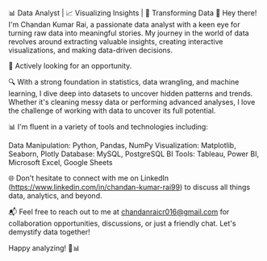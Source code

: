📊 Data Analyst | 📈 Visualizing Insights | 🧮 Transforming Data
👋 Hey there! I'm Chandan Kumar Rai, a passionate data analyst with a keen eye for turning raw data into meaningful stories. My journey in the world of data revolves around extracting valuable insights, creating interactive visualizations, and making data-driven decisions.

💼 Actively looking for an opportunity.

🔍 With a strong foundation in statistics, data wrangling, and machine learning, I dive deep into datasets to uncover hidden patterns and trends. Whether it's cleaning messy data or performing advanced analyses, I love the challenge of working with data to uncover its full potential.

📊 I'm fluent in a variety of tools and technologies including:

Data Manipulation: Python, Pandas, NumPy 
Visualization: Matplotlib, Seaborn, Plotly 
Database: MySQL, PostgreSQL
BI Tools: Tableau, Power BI, Microsoft Excel, Google Sheets 

🌐 Don't hesitate to connect with me on LinkedIn (https://www.linkedin.com/in/chandan-kumar-rai99) to discuss all things data, analytics, and beyond.

📬 Feel free to reach out to me at chandanraicr016@gmail.com for collaboration opportunities, discussions, or just a friendly chat. Let's demystify data together!

Happy analyzing! 🚀📊
